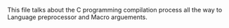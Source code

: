 This file talks about the C programming compilation process all the way to Language preprocessor and Macro arguements.


